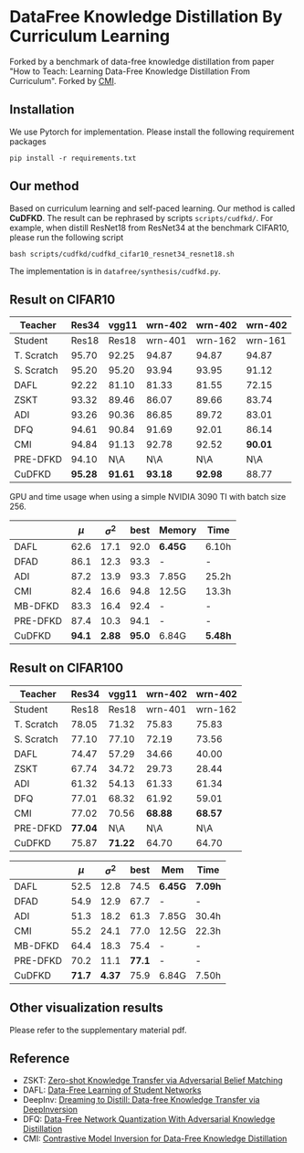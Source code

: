# DataFree Knowledge Distillation By Curriculum Learning

Forked by a benchmark of data-free knowledge distillation from paper "How to Teach: Learning Data-Free Knowledge Distillation From Curriculum".
Forked by [CMI](https://arxiv.org/abs/2105.08584).

## Installation
We use Pytorch for implementation. Please install the following requirement packages
```
pip install -r requirements.txt
```

## Our method
Based on curriculum learning and self-paced learning. Our method is called **CuDFKD**. The result can be rephrased by scripts `scripts/cudfkd/`. For example, when distill ResNet18 from ResNet34 at the benchmark CIFAR10, please run the following script

```
bash scripts/cudfkd/cudfkd_cifar10_resnet34_resnet18.sh
```

The implementation is in `datafree/synthesis/cudfkd.py`.

## Result on CIFAR10
| Teacher    | Res34 | vgg11 | wrn-402 | wrn-402 | wrn-402 |
|------------|-------|-------|---------|---------|---------|
| Student    | Res18 | Res18 | wrn-401 | wrn-162 | wrn-161 |
| T. Scratch | 95.70 | 92.25 | 94.87   | 94.87   | 94.87   |
| S. Scratch | 95.20 | 95.20 | 93.94   | 93.95   | 91.12   |
| DAFL       | 92.22 | 81.10 | 81.33   | 81.55   | 72.15   |
| ZSKT       | 93.32 | 89.46 | 86.07   | 89.66   | 83.74   |
| ADI        | 93.26 | 90.36 | 86.85   | 89.72   | 83.01   |
| DFQ        | 94.61 | 90.84 | 91.69   | 92.01   | 86.14   |
| CMI        | 94.84 | 91.13 | 92.78   | 92.52   | **90.01**   |
| PRE-DFKD   | 94.10 | N\A   | N\A     | N\A     | N\A     |
| CuDFKD     | **95.28** | **91.61** | **93.18**   | **92.98**   | 88.77   |

GPU and time usage when using a simple NVIDIA 3090 TI with batch size 256.

|          | $\mu$ | $\sigma^2$ | best | Memory  | Time  |
|----------|-------|------------|------|-------|-------|
| DAFL     | 62.6  | 17.1       | 92.0 | **6.45G** | 6.10h |
| DFAD     | 86.1  | 12.3       | 93.3 | -     | -     |
| ADI      | 87.2  | 13.9       | 93.3 | 7.85G | 25.2h |
| CMI      | 82.4  | 16.6       | 94.8 | 12.5G | 13.3h |
| MB-DFKD  | 83.3  | 16.4       | 92.4 | -     | -     |
| PRE-DFKD | 87.4  | 10.3       | 94.1 | -     | -     |
| CuDFKD   | **94.1**  | **2.88**       | **95.0** | 6.84G | **5.48h** |

## Result on CIFAR100

| Teacher    | Res34 | vgg11 | wrn-402 | wrn-402 |
|------------|-------|-------|---------|---------|
| Student    | Res18 | Res18 | wrn-401 | wrn-162 |
| T. Scratch | 78.05 | 71.32 | 75.83   | 75.83   |
| S. Scratch | 77.10 | 77.10 | 72.19   | 73.56   |
| DAFL       | 74.47 | 57.29 | 34.66   | 40.00   |
| ZSKT       | 67.74 | 34.72 | 29.73   | 28.44   |
| ADI        | 61.32 | 54.13 | 61.33   | 61.34   |
| DFQ        | 77.01 | 68.32 | 61.92   | 59.01   |
| CMI        | 77.02 | 70.56 | **68.88**   | **68.57**   |
| PRE-DFKD   | **77.04** | N\A   | N\A     | N\A     |
| CuDFKD     | 75.87 | **71.22** | 64.70   | 64.70   |

|          | $\mu$ | $\sigma^2$ | best | Mem   | Time  |
|----------|-------|------------|------|-------|-------|
| DAFL     | 52.5  | 12.8       | 74.5 | **6.45G** | **7.09h** |
| DFAD     | 54.9  | 12.9       | 67.7 | -     | -     |
| ADI      | 51.3  | 18.2       | 61.3 | 7.85G | 30.4h |
| CMI      | 55.2  | 24.1       | 77.0 | 12.5G | 22.3h |
| MB-DFKD  | 64.4  | 18.3       | 75.4 | -     | -     |
| PRE-DFKD | 70.2  | 11.1       | **77.1** | -     | -     |
| CuDFKD   | **71.7**  | **4.37**       | 75.9 | 6.84G | 7.50h |


## Other visualization results
Please refer to the supplementary material pdf.

## Reference

* ZSKT: [Zero-shot Knowledge Transfer via Adversarial Belief Matching](https://arxiv.org/abs/1905.09768)
* DAFL: [Data-Free Learning of Student Networks](https://arxiv.org/abs/1904.01186)
* DeepInv: [Dreaming to Distill: Data-free Knowledge Transfer via DeepInversion](https://arxiv.org/abs/1912.08795)
* DFQ: [Data-Free Network Quantization With Adversarial Knowledge Distillation](https://arxiv.org/abs/2005.04136)
* CMI: [Contrastive Model Inversion for Data-Free Knowledge Distillation](https://arxiv.org/abs/2105.08584)